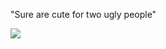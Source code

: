"Sure are cute for two ugly people"


![](https://64.media.tumblr.com/c7d9467de06ff24b60bc1b465a21ff1a/cdffc9dbbc7211f2-69/s500x750/6f781a4c1d15d5716b89614f3a0e08317396d75b.pnj)
